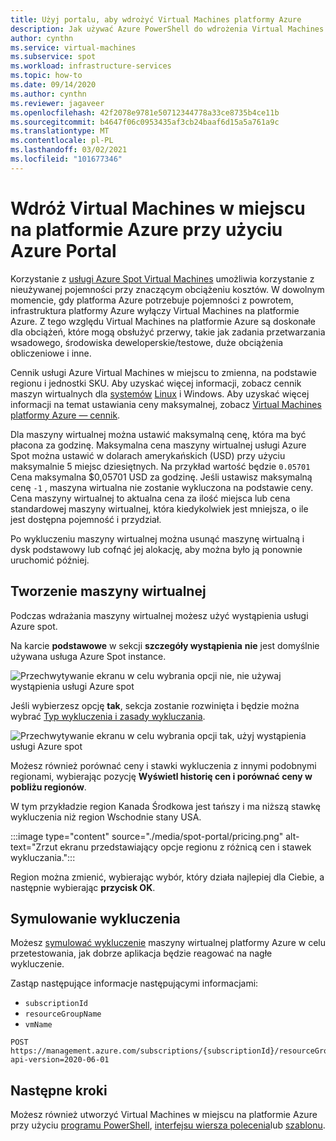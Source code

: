 ```yaml
---
title: Użyj portalu, aby wdrożyć Virtual Machines platformy Azure
description: Jak używać Azure PowerShell do wdrożenia Virtual Machines w celu oszczędności kosztów.
author: cynthn
ms.service: virtual-machines
ms.subservice: spot
ms.workload: infrastructure-services
ms.topic: how-to
ms.date: 09/14/2020
ms.author: cynthn
ms.reviewer: jagaveer
ms.openlocfilehash: 42f2078e9781e50712344778a33ce8735b4ce11b
ms.sourcegitcommit: b4647f06c0953435af3cb24baaf6d15a5a761a9c
ms.translationtype: MT
ms.contentlocale: pl-PL
ms.lasthandoff: 03/02/2021
ms.locfileid: "101677346"
---
```

# <a name="deploy-azure-spot-virtual-machines-using-the-azure-portal"></a>Wdróż Virtual Machines w miejscu na platformie Azure przy użyciu Azure Portal

Korzystanie z [usługi Azure Spot Virtual Machines](spot-vms.md) umożliwia korzystanie z nieużywanej pojemności przy znaczącym obciążeniu kosztów. W dowolnym momencie, gdy platforma Azure potrzebuje pojemności z powrotem, infrastruktura platformy Azure wyłączy Virtual Machines na platformie Azure. Z tego względu Virtual Machines na platformie Azure są doskonałe dla obciążeń, które mogą obsłużyć przerwy, takie jak zadania przetwarzania wsadowego, środowiska deweloperskie/testowe, duże obciążenia obliczeniowe i inne.

Cennik usługi Azure Virtual Machines w miejscu to zmienna, na podstawie regionu i jednostki SKU. Aby uzyskać więcej informacji, zobacz cennik maszyn wirtualnych dla [systemów](https://azure.microsoft.com/pricing/details/virtual-machines/windows/) [Linux](https://azure.microsoft.com/pricing/details/virtual-machines/linux/) i Windows. Aby uzyskać więcej informacji na temat ustawiania ceny maksymalnej, zobacz [Virtual Machines platformy Azure — cennik](spot-vms.md#pricing).

Dla maszyny wirtualnej można ustawić maksymalną cenę, która ma być płacona za godzinę. Maksymalna cena maszyny wirtualnej usługi Azure Spot można ustawić w dolarach amerykańskich (USD) przy użyciu maksymalnie 5 miejsc dziesiętnych. Na przykład wartość będzie `0.05701` Cena maksymalna $0,05701 USD za godzinę. Jeśli ustawisz maksymalną cenę `-1` , maszyna wirtualna nie zostanie wykluczona na podstawie ceny. Cena maszyny wirtualnej to aktualna cena za ilość miejsca lub cena standardowej maszyny wirtualnej, która kiedykolwiek jest mniejsza, o ile jest dostępna pojemność i przydział.

Po wykluczeniu maszyny wirtualnej można usunąć maszynę wirtualną i dysk podstawowy lub cofnąć jej alokację, aby można było ją ponownie uruchomić później.


## <a name="create-the-vm"></a>Tworzenie maszyny wirtualnej

Podczas wdrażania maszyny wirtualnej możesz użyć wystąpienia usługi Azure spot.


Na karcie **podstawowe** w sekcji **szczegóły wystąpienia** **nie** jest domyślnie używana usługa Azure Spot instance.

![Przechwytywanie ekranu w celu wybrania opcji nie, nie używaj wystąpienia usługi Azure spot](./media/spot-portal/no.png)

Jeśli wybierzesz opcję **tak**, sekcja zostanie rozwinięta i będzie można wybrać [Typ wykluczenia i zasady wykluczania](spot-vms.md#eviction-policy). 

![Przechwytywanie ekranu w celu wybrania opcji tak, użyj wystąpienia usługi Azure spot](./media/spot-portal/yes.png)

Możesz również porównać ceny i stawki wykluczenia z innymi podobnymi regionami, wybierając pozycję **Wyświetl historię cen i porównać ceny w pobliżu regionów**.

W tym przykładzie region Kanada Środkowa jest tańszy i ma niższą stawkę wykluczenia niż region Wschodnie stany USA.

:::image type="content" source="./media/spot-portal/pricing.png" alt-text="Zrzut ekranu przedstawiający opcje regionu z różnicą cen i stawek wykluczania.":::

Region można zmienić, wybierając wybór, który działa najlepiej dla Ciebie, a następnie wybierając **przycisk OK**.

## <a name="simulate-an-eviction"></a>Symulowanie wykluczenia

Możesz [symulować wykluczenie](/rest/api/compute/virtualmachines/simulateeviction) maszyny wirtualnej platformy Azure w celu przetestowania, jak dobrze aplikacja będzie reagować na nagłe wykluczenie. 

Zastąp następujące informacje następującymi informacjami: 

- `subscriptionId`
- `resourceGroupName`
- `vmName`


```http
POST https://management.azure.com/subscriptions/{subscriptionId}/resourceGroups/{resourceGroupName}/providers/Microsoft.Compute/virtualMachines/{vmName}/simulateEviction?api-version=2020-06-01
```

## <a name="next-steps"></a>Następne kroki

Możesz również utworzyć Virtual Machines w miejscu na platformie Azure przy użyciu [programu PowerShell](./windows/spot-powershell.md), [interfejsu wiersza polecenia](./linux/spot-cli.md)lub [szablonu](./linux/spot-template.md).
